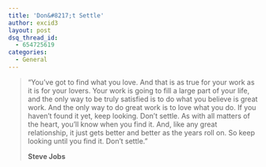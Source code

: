 ```yaml
---
title: 'Don&#8217;t Settle'
author: excid3
layout: post
dsq_thread_id:
  - 654725619
categories:
  - General
---
```

> “You’ve got to find what you love. And that is as true for your work as it is for your lovers. Your work is going to fill a large part of your life, and the only way to be truly satisfied is to do what you believe is great work. And the only way to do great work is to love what you do. If you haven’t found it yet, keep looking. Don’t settle. As with all matters of the heart, you’ll know when you find it. And, like any great relationship, it just gets better and better as the years roll on. So keep looking until you find it. Don’t settle.”
>
> **Steve Jobs**